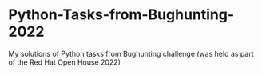 # Python-Tasks-from-Bughunting-2022
My solutions of Python tasks from Bughunting challenge (was held as part of the Red Hat Open House 2022)
